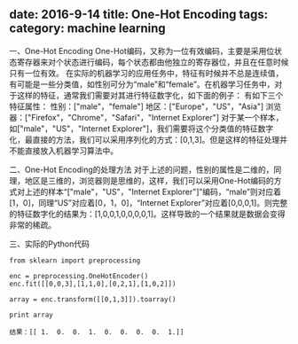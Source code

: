 date: 2016-9-14
title: One-Hot Encoding
tags: 
category: machine learning
---

一、One-Hot Encoding
    One-Hot编码，又称为一位有效编码，主要是采用位状态寄存器来对个状态进行编码，每个状态都由他独立的寄存器位，并且在任意时候只有一位有效。
    在实际的机器学习的应用任务中，特征有时候并不总是连续值，有可能是一些分类值，如性别可分为“male”和“female”。在机器学习任务中，对于这样的特征，通常我们需要对其进行特征数字化，如下面的例子：
有如下三个特征属性：
性别：["male"，"female"]
地区：["Europe"，"US"，"Asia"]
浏览器：["Firefox"，"Chrome"，"Safari"，"Internet Explorer"]
对于某一个样本，如["male"，"US"，"Internet Explorer"]，我们需要将这个分类值的特征数字化，最直接的方法，我们可以采用序列化的方式：[0,1,3]。但是这样的特征处理并不能直接放入机器学习算法中。

二、One-Hot Encoding的处理方法
    对于上述的问题，性别的属性是二维的，同理，地区是三维的，浏览器则是思维的，这样，我们可以采用One-Hot编码的方式对上述的样本“["male"，"US"，"Internet Explorer"]”编码，“male”则对应着[1，0]，同理“US”对应着[0，1，0]，“Internet Explorer”对应着[0,0,0,1]。则完整的特征数字化的结果为：[1,0,0,1,0,0,0,0,1]。这样导致的一个结果就是数据会变得非常的稀疏。

三、实际的Python代码

```
from sklearn import preprocessing  

enc = preprocessing.OneHotEncoder()  
enc.fit([[0,0,3],[1,1,0],[0,2,1],[1,0,2]])  

array = enc.transform([[0,1,3]]).toarray()  

print array  
```

```
结果：[[ 1.  0.  0.  1.  0.  0.  0.  0.  1.]]
```
